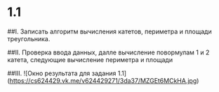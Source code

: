 # 1.1

##I.
Записать алгоритм вычисления катетов, периметра и площади треугольника.

##II.
Проверка ввода данных, далле вычисление повормулам 1 и 2 катета, следующие вычисление периметра и площади

##III.
![Окно результата для задания 1.1]
(https://cs624429.vk.me/v624429271/3da37/MZGEt6MCkHA.jpg)
